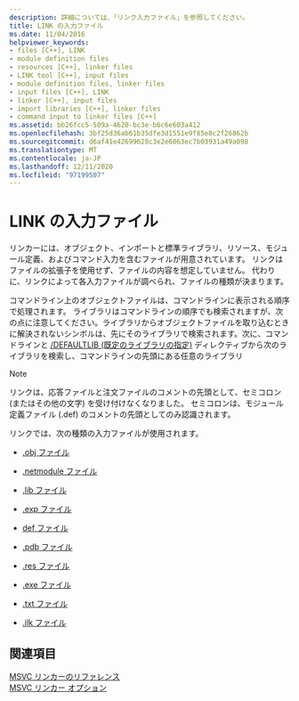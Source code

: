 ```yaml
---
description: 詳細については、「リンク入力ファイル」を参照してください。
title: LINK の入力ファイル
ms.date: 11/04/2016
helpviewer_keywords:
- files [C++], LINK
- module definition files
- resources [C++], linker files
- LINK tool [C++], input files
- module definition files, linker files
- input files [C++], LINK
- linker [C++], input files
- import libraries [C++], linker files
- command input to linker files [C++]
ms.assetid: bb26fcc5-509a-4620-bc3e-b6c6e603a412
ms.openlocfilehash: 3bf25d36ab61b35dfe3d1551e9f85e8c2f26862b
ms.sourcegitcommit: d6af41e42699628c3e2e6063ec7b03931a49a098
ms.translationtype: MT
ms.contentlocale: ja-JP
ms.lasthandoff: 12/11/2020
ms.locfileid: "97199507"
---
```

# <a name="link-input-files"></a>LINK の入力ファイル

リンカーには、オブジェクト、インポートと標準ライブラリ、リソース、モジュール定義、およびコマンド入力を含むファイルが用意されています。 リンクはファイルの拡張子を使用せず、ファイルの内容を想定していません。 代わりに、リンクによって各入力ファイルが調べられ、ファイルの種類が決まります。

コマンドライン上のオブジェクトファイルは、コマンドラインに表示される順序で処理されます。 ライブラリはコマンドラインの順序でも検索されますが、次の点に注意してください。ライブラリからオブジェクトファイルを取り込むときに解決されないシンボルは、先にそのライブラリで検索されます。次に、コマンドラインと [/DEFAULTLIB (既定のライブラリの指定)](defaultlib-specify-default-library.md) ディレクティブから次のライブラリを検索し、コマンドラインの先頭にある任意のライブラリ

> [!NOTE]
> リンクは、応答ファイルと注文ファイルのコメントの先頭として、セミコロン (またはその他の文字) を受け付けなくなりました。 セミコロンは、モジュール定義ファイル (.def) のコメントの先頭としてのみ認識されます。

リンクでは、次の種類の入力ファイルが使用されます。

- [.obj ファイル](dot-obj-files-as-linker-input.md)

- [.netmodule ファイル](netmodule-files-as-linker-input.md)

- [.lib ファイル](dot-lib-files-as-linker-input.md)

- [.exp ファイル](dot-exp-files-as-linker-input.md)

- [def ファイル](dot-def-files-as-linker-input.md)

- [.pdb ファイル](dot-pdb-files-as-linker-input.md)

- [.res ファイル](dot-res-files-as-linker-input.md)

- [.exe ファイル](dot-exe-files-as-linker-input.md)

- [.txt ファイル](dot-txt-files-as-linker-input.md)

- [.ilk ファイル](dot-ilk-files-as-linker-input.md)

## <a name="see-also"></a>関連項目

[MSVC リンカーのリファレンス](linking.md)<br/>
[MSVC リンカー オプション](linker-options.md)
